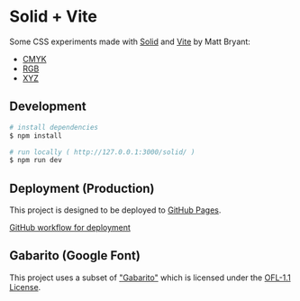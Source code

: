# Solid + Vite

Some CSS experiments made with [Solid](https://solidjs.com) and [Vite](https://vitejs.dev) by Matt Bryant:

- [CMYK](https://brybrant.github.io/solid/#/cmyk)
- [RGB](https://brybrant.github.io/solid/#/rgb)
- [XYZ](https://brybrant.github.io/solid/#/xyz)

## Development

```bash
# install dependencies
$ npm install

# run locally ( http://127.0.0.1:3000/solid/ )
$ npm run dev
```

## Deployment (Production)

This project is designed to be deployed to [GitHub Pages](https://vitejs.dev/guide/static-deploy.html#github-pages).

[GitHub workflow for deployment](/.github/workflows/deploy.yaml)

## Gabarito (Google Font)

This project uses a subset of ["Gabarito"](https://github.com/naipefoundry/gabarito) which is licensed under the [OFL-1.1 License](https://openfontlicense.org/).

